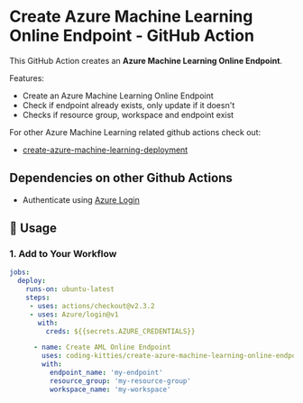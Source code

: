 # Create Azure Machine Learning Online Endpoint - GitHub Action

This GitHub Action creates an **Azure Machine Learning Online Endpoint**.

Features:

* Create an Azure Machine Learning Online Endpoint
* Check if endpoint already exists, only update if it doesn't
* Checks if resource group, workspace and endpoint exist

For other Azure Machine Learning related github actions check out:

* [create-azure-machine-learning-deployment](https://github.com/coding-kitties/create-azure-machine-learning-deployment)

## Dependencies on other Github Actions

* Authenticate using [Azure Login](https://github.com/Azure/login)

## 🚀 Usage

### **1. Add to Your Workflow**

```yaml
jobs:
  deploy:
    runs-on: ubuntu-latest
    steps:
     - uses: actions/checkout@v2.3.2
     - uses: Azure/login@v1
       with:
         creds: ${{secrets.AZURE_CREDENTIALS}}

      - name: Create AML Online Endpoint
        uses: coding-kitties/create-azure-machine-learning-online-endpoint@v0.4.0
        with:
          endpoint_name: 'my-endpoint'
          resource_group: 'my-resource-group'
          workspace_name: 'my-workspace'
```
